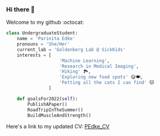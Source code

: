 ### Hi there 👋

Welcome to my github :octocat:

```Python
class UndergraduateStudent:
    name = 'Parinita Edke'
    pronouns = 'She/Her'
    current_lab = 'Goldenberg Lab @ SickKids'
    interests = [
                    'Machine Learning',
                    'Research in Medical Imaging',
                    'Hiking' 🏞️,
                    'Exploring new food spots' 😋🍽️,
                    'Petting all the cats I can find' 🐱
                ]

    def goalsFor2022(self):
        PublishAPaper()
        RoadTripInTheSummer()
        BuildMuscleAndStrength()
```
Here's a link to my updated CV: <a href="https://docs.google.com/document/d/1P-RFhrlyp4y5OwWaaPz8v2ZP7Cor_Y06-6V1g89OgWo/edit?usp=sharing" target="_blank">PEdke_CV</a>

